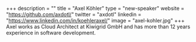 +++
description = ""
title = "Axel Köhler"
type = "new-speaker"
website = "https://github.com/axdotl/"
twitter = "axdotl"
linkedin = "https://www.linkedin.com/in/koehleraxel/"
image = "axel-kohler.jpg"
+++
Axel works as Cloud Architect at Kiwigrid GmbH and has more than 12 years experience in software development.